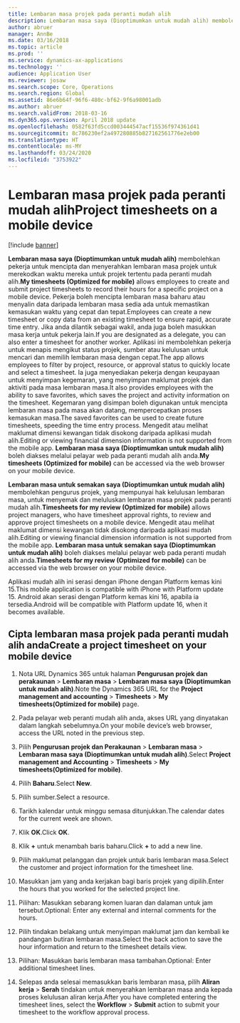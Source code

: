 ```yaml
---
title: Lembaran masa projek pada peranti mudah alih
description: Lembaran masa saya (Dioptimumkan untuk mudah alih) membolehkan pekerja untuk mencipta dan menyerahkan lembaran masa projek untuk merekodkan waktu mereka untuk projek tertentu pada peranti mudah alih.
author: abruer
manager: AnnBe
ms.date: 03/16/2018
ms.topic: article
ms.prod: ''
ms.service: dynamics-ax-applications
ms.technology: ''
audience: Application User
ms.reviewer: josaw
ms.search.scope: Core, Operations
ms.search.region: Global
ms.assetid: 86e6b64f-96f6-480c-bf62-9f6a98001adb
ms.author: abruer
ms.search.validFrom: 2018-03-16
ms.dyn365.ops.version: April 2018 update
ms.openlocfilehash: 0582f63fd5ccd003444547acf15536f974361d41
ms.sourcegitcommit: 8c786230ef2a497280885b827162561776e2eb00
ms.translationtype: HT
ms.contentlocale: ms-MY
ms.lasthandoff: 03/24/2020
ms.locfileid: "3753922"
---
```

# <a name="project-timesheets-on-a-mobile-device"></a><span data-ttu-id="bee0d-103">Lembaran masa projek pada peranti mudah alih</span><span class="sxs-lookup"><span data-stu-id="bee0d-103">Project timesheets on a mobile device</span></span>

[!include [banner](../includes/banner.md)]

<span data-ttu-id="bee0d-104">**Lembaran masa saya (Dioptimumkan untuk mudah alih)** membolehkan pekerja untuk mencipta dan menyerahkan lembaran masa projek untuk merekodkan waktu mereka untuk projek tertentu pada peranti mudah alih.</span><span class="sxs-lookup"><span data-stu-id="bee0d-104">**My timesheets (Optimized for mobile)** allows employees to create and submit project timesheets to record their hours for a specific project on a mobile device.</span></span> <span data-ttu-id="bee0d-105">Pekerja boleh mencipta lembaran masa baharu atau menyalin data daripada lembaran masa sedia ada untuk memastikan kemasukan waktu yang cepat dan tepat.</span><span class="sxs-lookup"><span data-stu-id="bee0d-105">Employees can create a new timesheet or copy data from an existing timesheet to ensure rapid, accurate time entry.</span></span> <span data-ttu-id="bee0d-106">Jika anda dilantik sebagai wakil, anda juga boleh masukkan masa kerja untuk pekerja lain.</span><span class="sxs-lookup"><span data-stu-id="bee0d-106">If you are designated as a delegate, you can also enter a timesheet for another worker.</span></span> <span data-ttu-id="bee0d-107">Aplikasi ini membolehkan pekerja untuk menapis mengikut status projek, sumber atau kelulusan untuk mencari dan memilih lembaran masa dengan cepat.</span><span class="sxs-lookup"><span data-stu-id="bee0d-107">The app allows employees to filter by project, resource, or approval status to quickly locate and select a timesheet.</span></span> <span data-ttu-id="bee0d-108">Ia juga menyediakan pekerja dengan keupayaan untuk menyimpan kegemaran, yang menyimpan maklumat projek dan aktiviti pada masa lembaran masa.</span><span class="sxs-lookup"><span data-stu-id="bee0d-108">It also provides employees with the ability to save favorites, which saves the project and activity information on the timesheet.</span></span> <span data-ttu-id="bee0d-109">Kegemaran yang disimpan boleh digunakan untuk mencipta lembaran masa pada masa akan datang, mempercepatkan proses kemasukan masa.</span><span class="sxs-lookup"><span data-stu-id="bee0d-109">The saved favorites can be used to create future timesheets, speeding the time entry process.</span></span> <span data-ttu-id="bee0d-110">Mengedit atau melihat maklumat dimensi kewangan tidak disokong daripada aplikasi mudah alih.</span><span class="sxs-lookup"><span data-stu-id="bee0d-110">Editing or viewing financial dimension information is not supported from the mobile app.</span></span> <span data-ttu-id="bee0d-111">**Lembaran masa saya (Dioptimumkan untuk mudah alih)** boleh diakses melalui pelayar web pada peranti mudah alih anda.</span><span class="sxs-lookup"><span data-stu-id="bee0d-111">**My timesheets (Optimized for mobile)** can be accessed via the web browser on your mobile device.</span></span>

<span data-ttu-id="bee0d-112">**Lembaran masa untuk semakan saya (Dioptimumkan untuk mudah alih)** membolehkan pengurus projek, yang mempunyai hak kelulusan lembaran masa, untuk menyemak dan meluluskan lembaran masa projek pada peranti mudah alih.</span><span class="sxs-lookup"><span data-stu-id="bee0d-112">**Timesheets for my review (Optimized for mobile)** allows project managers, who have timesheet approval rights, to review and approve project timesheets on a mobile device.</span></span> <span data-ttu-id="bee0d-113">Mengedit atau melihat maklumat dimensi kewangan tidak disokong daripada aplikasi mudah alih.</span><span class="sxs-lookup"><span data-stu-id="bee0d-113">Editing or viewing financial dimension information is not supported from the mobile app.</span></span> <span data-ttu-id="bee0d-114">**Lembaran masa untuk semakan saya (Dioptimumkan untuk mudah alih)** boleh diakses melalui pelayar web pada peranti mudah alih anda.</span><span class="sxs-lookup"><span data-stu-id="bee0d-114">**Timesheets for my review (Optimized for mobile)** can be accessed via the web browser on your mobile device.</span></span>

<span data-ttu-id="bee0d-115">Aplikasi mudah alih ini serasi dengan iPhone dengan Platform kemas kini 15.</span><span class="sxs-lookup"><span data-stu-id="bee0d-115">This mobile application is compatible with iPhone with Platform update 15.</span></span>
<span data-ttu-id="bee0d-116">Android akan serasi dengan Platform kemas kini 16, apabila ia tersedia.</span><span class="sxs-lookup"><span data-stu-id="bee0d-116">Android will be compatible with Platform update 16, when it becomes available.</span></span>

## <a name="create-a-project-timesheet-on-your-mobile-device"></a><span data-ttu-id="bee0d-117">Cipta lembaran masa projek pada peranti mudah alih anda</span><span class="sxs-lookup"><span data-stu-id="bee0d-117">Create a project timesheet on your mobile device</span></span>

1.  <span data-ttu-id="bee0d-118">Nota URL Dynamics 365 untuk halaman **Pengurusan projek dan perakaunan** \> **Lembaran masa** \> **Lembaran masa saya (Dioptimumkan untuk mudah alih)**.</span><span class="sxs-lookup"><span data-stu-id="bee0d-118">Note the Dynamics 365 URL for the **Project management and accounting** \> **Timesheets** \> **My timesheets(Optimized for mobile)** page.</span></span>

2.  <span data-ttu-id="bee0d-119">Pada pelayar web peranti mudah alih anda, akses URL yang dinyatakan dalam langkah sebelumnya.</span><span class="sxs-lookup"><span data-stu-id="bee0d-119">On your mobile device’s web browser, access the URL noted in the previous step.</span></span>
 
3.  <span data-ttu-id="bee0d-120">Pilih **Pengurusan projek dan Perakaunan** \> **Lembaran masa** \> **Lembaran masa saya (Dioptimumkan untuk mudah alih)**.</span><span class="sxs-lookup"><span data-stu-id="bee0d-120">Select **Project management and Accounting** \> **Timesheets** \> **My timesheets(Optimized for mobile)**.</span></span>

4.  <span data-ttu-id="bee0d-121">Pilih **Baharu**.</span><span class="sxs-lookup"><span data-stu-id="bee0d-121">Select **New**.</span></span>

5.  <span data-ttu-id="bee0d-122">Pilih sumber.</span><span class="sxs-lookup"><span data-stu-id="bee0d-122">Select a resource.</span></span>

6.  <span data-ttu-id="bee0d-123">Tarikh kalendar untuk minggu semasa ditunjukkan.</span><span class="sxs-lookup"><span data-stu-id="bee0d-123">The calendar dates for the current week are shown.</span></span>

7.  <span data-ttu-id="bee0d-124">Klik **OK**.</span><span class="sxs-lookup"><span data-stu-id="bee0d-124">Click **OK**.</span></span>

8.  <span data-ttu-id="bee0d-125">Klik **+** untuk menambah baris baharu.</span><span class="sxs-lookup"><span data-stu-id="bee0d-125">Click **+** to add a new line.</span></span>

9.  <span data-ttu-id="bee0d-126">Pilih maklumat pelanggan dan projek untuk baris lembaran masa.</span><span class="sxs-lookup"><span data-stu-id="bee0d-126">Select the customer and project information for the timesheet line.</span></span>

10. <span data-ttu-id="bee0d-127">Masukkan jam yang anda kerjakan bagi baris projek yang dipilih.</span><span class="sxs-lookup"><span data-stu-id="bee0d-127">Enter the hours that you worked for the selected project line.</span></span>

11. <span data-ttu-id="bee0d-128">Pilihan: Masukkan sebarang komen luaran dan dalaman untuk jam tersebut.</span><span class="sxs-lookup"><span data-stu-id="bee0d-128">Optional: Enter any external and internal comments for the hours.</span></span>

12. <span data-ttu-id="bee0d-129">Pilih tindakan belakang untuk menyimpan maklumat jam dan kembali ke pandangan butiran lembaran masa.</span><span class="sxs-lookup"><span data-stu-id="bee0d-129">Select the back action to save the hour information and return to the timesheet details view.</span></span>

13. <span data-ttu-id="bee0d-130">Pilihan: Masukkan baris lembaran masa tambahan.</span><span class="sxs-lookup"><span data-stu-id="bee0d-130">Optional: Enter additional timesheet lines.</span></span>

14. <span data-ttu-id="bee0d-131">Selepas anda selesai memasukkan baris lembaran masa, pilih **Aliran kerja** \> **Serah** tindakan untuk menyerahkan lembaran masa anda kepada proses kelulusan aliran kerja.</span><span class="sxs-lookup"><span data-stu-id="bee0d-131">After you have completed entering the timesheet lines, select the **Workflow** \> **Submit** action to submit your timesheet to the workflow approval process.</span></span>
